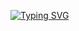 [![Typing SVG](https://readme-typing-svg.demolab.com?font=Lexend+deca&pause=1000&color=803c93&random=false&width=435&lines=Hi+there+%F0%9F%91%8B+I'm+Andrei;I+study+Computer+Science+%40+TU+Delft%F0%9F%A7%91%E2%80%8D%F0%9F%92%BB;And+I+am+a+learning+enthusiast%E2%9A%A1)](https://git.io/typing-svg)

<!--
**dragoi75/dragoi75** is a ✨ _special_ ✨ repository because its `README.md` (this file) appears on your GitHub profile.

Here are some ideas to get you started:

- 🔭 I’m currently working on ...
- 🌱 I’m currently learning ...
- 👯 I’m looking to collaborate on ...
- 🤔 I’m looking for help with ...
- 💬 Ask me about ...
- 📫 How to reach me: ...
- 😄 Pronouns: ...
- ⚡ Fun fact: ...
-->
